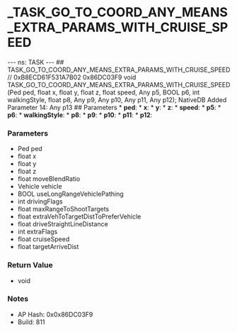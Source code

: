 # _TASK_GO_TO_COORD_ANY_MEANS_EXTRA_PARAMS_WITH_CRUISE_SPEED

--- ns: TASK --- ## TASK_GO_TO_COORD_ANY_MEANS_EXTRA_PARAMS_WITH_CRUISE_SPEED  // 0xB8ECD61F531A7B02 0x86DC03F9 void TASK_GO_TO_COORD_ANY_MEANS_EXTRA_PARAMS_WITH_CRUISE_SPEED(Ped ped, float x, float y, float z, float speed, Any p5, BOOL p6, int walkingStyle, float p8, Any p9, Any p10, Any p11, Any p12);  NativeDB Added Parameter 14: Any p13  ## Parameters * **ped**: * **x**: * **y**: * **z**: * **speed**: * **p5**: * **p6**: * **walkingStyle**: * **p8**: * **p9**: * **p10**: * **p11**: * **p12**:

### Parameters
* Ped ped
* float x
* float y
* float z
* float moveBlendRatio
* Vehicle vehicle
* BOOL useLongRangeVehiclePathing
* int drivingFlags
* float maxRangeToShootTargets
* float extraVehToTargetDistToPreferVehicle
* float driveStraightLineDistance
* int extraFlags
* float cruiseSpeed
* float targetArriveDist

### Return Value
* void

### Notes
* AP Hash: 0x0x86DC03F9
* Build: 811


